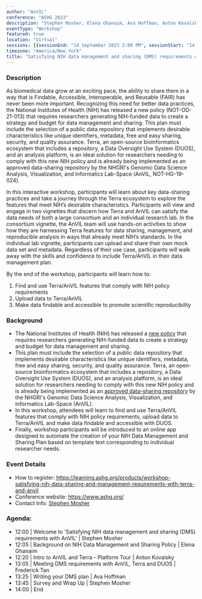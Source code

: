 ```yaml
---
author: "AnVIL"
conference: "ASHG 2023"
description: "Stephen Mosher, Elena Ghanaim, Ava Hoffman, Anton Kovalsky and Fred Tan will discuss the new data management and sharing (DMS) policy released by the National Institutes of Health. In this workshop, attendees will learn about key data-sharing practices and take a journey through the Terra and AnVIL ecosystem to explore the features that meet NIH’s desirable characteristics."
eventType: "Workshop"
featured: true
location: "Virtual"
sessions: [{sessionEnd: "14 September 2023 2:00 PM", sessionStart: "14 September 2023 12:00 PM"}]
timezone: "America/New_York"
title: "Satisfying NIH data management and sharing (DMS) requirements with AnVIL"
---
```


<event-hero></event-hero>

### Description

As biomedical data grow at an exciting pace, the ability to share them in a way that is Findable, Accessible, Interoperable, and Reusable (FAIR) has never been more important. Recognizing this need for better data practices, the National Institutes of Health (NIH) has released a new policy (NOT-OD-21-013) that requires researchers generating NIH-funded data to create a strategy and budget for data management and sharing. This plan must include the selection of a public data repository that implements desirable characteristics like unique identifiers, metadata, free and easy sharing, security, and quality assurance. Terra, an open-source bioinformatics ecosystem that includes a repository, a Data Oversight Use System (DUOS), and an analysis platform, is an ideal solution for researchers needing to comply with this new NIH policy and is already being implemented as an approved data-sharing repository by the NHGRI's Genomic Data Science Analysis, Visualization, and Informatics Lab-Space (AnVIL, NOT-HG-19-024).

In this interactive workshop, participants will learn about key data-sharing practices and take a journey through the Terra ecosystem to explore the features that meet NIH’s desirable characteristics. Participants will view and engage in two vignettes that discern how Terra and AnVIL can satisfy the data needs of both a large consortium and an individual research lab. In the consortium vignette, the AnVIL team will use hands-on activities to show how they are harnessing Terra features for data sharing, management, and reproducible analysis in ways that already meet NIH’s standards. In the individual lab vignette, participants can upload and share their own mock data set and metadata. Regardless of their use case, participants will walk away with the skills and confidence to include Terra/AnVIL in their data management plan.

By the end of the workshop, participants will learn how to:

1. Find and use Terra/AnVIL features that comply with NIH policy requirements
2. Upload data to Terra/AnVIL
3. Make data findable and accessible to promote scientific reproducibility

### Background
- The National Institutes of Health (NIH) has released a [new policy](https://grants.nih.gov/grants/guide/notice-files/NOT-OD-21-013.html) that requires researchers generating NIH-funded data to create a strategy and budget for data management and sharing.
- This plan must include the selection of a public data repository that implements desirable characteristics like unique identifiers, metadata, free and easy sharing, security, and quality assurance.
  Terra, an open-source bioinformatics ecosystem that includes a repository, a Data Oversight Use System (DUOS), and an analysis platform, is an ideal solution for researchers needing to comply with this new NIH policy and is already being implemented as an [approved data-sharing repository](https://grants.nih.gov/grants/guide/notice-files/NOT-HG-19-024.html) by the NHGRI's Genomic Data Science Analysis, Visualization, and Informatics Lab-Space (AnVIL).
- In this workshop, attendees will learn to find and use Terra/AnVIL features that comply with NIH policy requirements, upload data to Terra/AnVIL and make data findable and accessible with DUOS.
- Finally, workshop participants will be introduced to an online app designed to automate the creation of your NIH Data Management and Sharing Plan based on template text corresponding to individual researcher needs.


### Event Details

- How to register: https://learning.ashg.org/products/workshop-satisfying-nih-data-sharing-and-management-requirements-with-terra-and-anvil
- Conference website: https://www.ashg.org/
- Contact Info: [Stephen Mosher](mailto:stephen.mosher@jhu.edu)

### Agenda:

- 12:00 | Welcome to 'Satisfying NIH data management and sharing (DMS) requirements with AnVIL' | Stephen Mosher
- 12:05 | Background on NIH Data Management and Sharing Policy | Elena Ghanaim
- 12:20 | Intro to AnVIL and Terra - Platform Tour | Anton Kovalsky
- 13:05 | Meeting DMS requirements with AnVIL, Terra and DUOS | Frederick Tan
- 13:25 | Writing your DMS plan | Ava Hoffman
- 13:45 | Survey and Wrap Up | Stephen Mosher
- 14:00 | End
